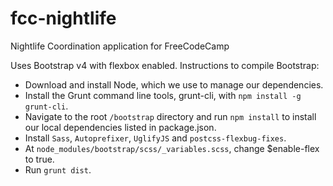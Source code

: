 # fcc-nightlife
Nightlife Coordination application for FreeCodeCamp



Uses Bootstrap v4 with flexbox enabled. Instructions to compile Bootstrap:
* Download and install Node, which we use to manage our dependencies.
* Install the Grunt command line tools, grunt-cli, with `npm install -g grunt-cli`.
* Navigate to the root `/bootstrap` directory and run `npm install` to install our local dependencies listed in package.json.
* Install `Sass`, `Autoprefixer`, `UglifyJS` and `postcss-flexbug-fixes`.
* At `node_modules/bootstrap/scss/_variables.scss`, change $enable-flex to true.
* Run `grunt dist`.
